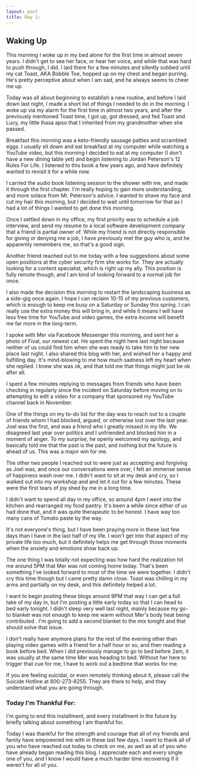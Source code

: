 ```yaml
---
layout: post
title: Day 1:
---
```


## Waking Up

This morning I woke up in my bed alone for the first time in almost seven years. I didn't get to see her face, or hear her voice, and while that was hard to push through, I did. I laid there for a few minutes and silently sobbed until my cat Toast, AKA Bobble Toe, hopped up on my chest and began purring.  He's pretty perceptive about when I am sad, and he always seems to cheer me up. 

Today was all about beginning to establish a new routine, and before I laid down last night, I made a short list of things I needed to do in the morning. I woke up via my alarm for the first time in almost two years, and after the previously mentioned Toast time, I got up, got dressed, and fed Toast and Lucy, my little lhasa apso that I inherited from my grandmother when she passed. 

Breakfast this morning was a keto-friendly sausage patties and scrambled eggs. I usually sit down and eat breakfast at my computer while watching a YouTube video, but this morning I decided to eat at my computer (I don't have a new dining table yet) and begin listening to Jordan Peterson's 12 Rules For Life. I listened to this book a few years ago, and have definitely wanted to revisit it for a while now. 

I carried the audio book listening session to the shower with me, and made it through the first chapter. I'm really hoping to gain more understanding, and more solace from Mr. Peterson's advice. I wanted to shave my face and cut my hair this morning, but I decided to wait until tomorrow for that as I had a lot of things I wanted to get done this morning. 

Once I settled down in my office, my first priority was to schedule a job interview, and send my resume to a local software development company that a friend is partial owner of. While my friend is not directly responsible for giving or denying me a job, I have previously met the guy who is, and he apparently remembers me, so that's a good sign. 

Another friend reached out to me today with a few suggestions about some open positions at the cyber security firm she works for. They are actually looking for a content specialist, which is right up my ally. This position is fully remote though, and I am kind of looking forward to a normal job for once. 

I also made the decision this morning to restart the landscaping business as a side-gig once again. I hope I can reclaim 10-15 of my previous customers, which is enough to keep me busy on a Saturday or Sunday this spring. I can really use the extra money this will bring in, and while it means I will have less free time for YouTube and video games, the extra income will benefit me far more in the long-term. 

I spoke with Mer via Facebook Messenger this morning, and sent her a photo of Fival, our newest cat. He spent the night here last night because neither of us could find him when she was ready to take him to her new place last night.  I also shared this blog with her, and wished her a happy and fulfilling day. It's mind-blowing to me how much sadness left my heart when she replied. I knew she was ok, and that told me that things might just be ok after all. 

I spent a few minutes replying to messages from friends who have been checking in regularly since the incident on Saturday before moving on to attempting to edit a video for a company that sponsored my YouTube channel back in November. 

One of the things on my to-do list for the day was to reach out to a couple of friends whom I had blocked, argued, or otherwise lost over the last year. Joel was the first, and was a friend who I greatly missed in my life. We disagreed last year over politics and I unfriended and blocked him in a moment of anger. To my surprise, he openly welcomed my apology, and basically told me that the past is the past, and nothing but the future is ahead of us. This was a major win for me. 

The other two people I reached out to were just as accepting and forgiving as Joel was, and once our conversations were over, I felt an immense sense of happiness wash over me. I didn't want to sit at my desk and cry, so I walked out into my workshop and and let it out for a few minutes. These were the first tears of joy shed by me in a long time. 

I didn't want to spend all day in my office, so around 4pm I went into the kitchen and rearranged my food pantry. It's been a while since either of us had done that, and it was quite therapeutic to be honest. I have way too many cans of Tomato paste by the way. 

It's not everyone's thing, but I have been praying more in these last few days than I have in the last half of my life. I won't get into that aspect of my private life too much, but it definitely helps me get through those moments when the anxiety and emotions show back up. 

The one thing I was totally not expecting was how hard the realization hit me around 5PM that Mer was not coming home today. That's been something I've looked forward to most of the time we were together. I didn't cry this time though but I came pretty damn close. Toast was chilling in my arms and partially on my desk, and this definitely helped a lot. 

I want to begin posting these blogs around 9PM that way I can get a full take of my day in, but I'm posting a little early today so that I can head to bed early tonight. I didn't sleep very well last night, mainly because my go-to blanket was not enough to keep me warm without Mer's body heat being contributed .  I'm going to add a second blanket to the mix tonight and that should solve that issue. 

I don't really have anymore plans for the rest of the evening other than playing video games with a friend for a half hour or so, and then reading a book before bed. When I did previously manage to go to bed before 2am, it was usually at the same time Mer was heading to bed. Without her here to trigger that cue for me, I have to work out a bedtime that works for me. 

If you are feeling suicidal, or even remotely thinking about it, please call the Suicide Hotline at 800-273-8255. They are there to help, and they understand what you are going through.


### Today I'm Thankful For:

I'm going to end this installment, and every installment in the future by briefly talking about something I am thankful for. 

Today I was thankful for the strength and courage that all of my friends and family have empowered me with in these last few days. I want to thank all of you who have reached out today to check on me, as well as all of you who have already began reading this blog. I appreciate each and every single one of you, and I know I would have a much harder time recovering if it weren't for all of you. 



 
